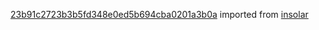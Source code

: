 [23b91c2723b3b5fd348e0ed5b694cba0201a3b0a](https://github.com/insolar/insolar/commit/23b91c2723b3b5fd348e0ed5b694cba0201a3b0a) imported from [insolar](https://github.com/insolar/insolar)
